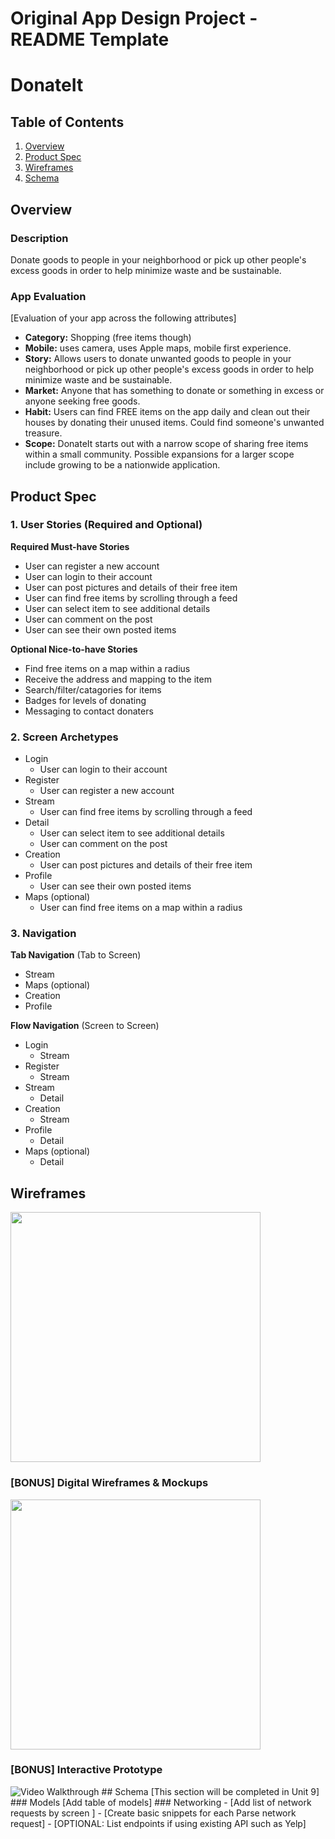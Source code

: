Original App Design Project - README Template
===

# DonateIt

## Table of Contents
1. [Overview](#Overview)
1. [Product Spec](#Product-Spec)
1. [Wireframes](#Wireframes)
2. [Schema](#Schema)

## Overview
### Description
Donate goods to people in your neighborhood or pick up other people's excess goods in order to help minimize waste and be sustainable.

### App Evaluation
[Evaluation of your app across the following attributes]
- **Category:** Shopping (free items though)
- **Mobile:** uses camera, uses Apple maps, mobile first experience.
- **Story:** Allows users to donate unwanted goods to people in your neighborhood or pick up other people's excess goods in order to help minimize waste and be sustainable.
- **Market:** Anyone that has something to donate or something in excess or anyone seeking free goods.
- **Habit:** Users can find FREE items on the app daily and clean out their houses by donating their unused items. Could find someone's unwanted treasure.
- **Scope:** DonateIt starts out with a narrow scope of sharing free items within a small community. Possible expansions for a larger scope include growing to be a nationwide application.

## Product Spec

### 1. User Stories (Required and Optional)

**Required Must-have Stories**

* User can register a new account
* User can login to their account
* User can post pictures and details of their free item
* User can find free items by scrolling through a feed
* User can select item to see additional details
* User can comment on the post
* User can see their own posted items


**Optional Nice-to-have Stories**

* Find free items on a map within a radius
* Receive the address and mapping to the item
* Search/filter/catagories for items
* Badges for levels of donating
* Messaging to contact donaters

### 2. Screen Archetypes

* Login
   * User can login to their account
* Register
   * User can register a new account
* Stream
    * User can find free items by scrolling through a feed
* Detail
    * User can select item to see additional details
    * User can comment on the post
* Creation
    * User can post pictures and details of their free item
* Profile
    * User can see their own posted items
* Maps (optional)
    * User can find free items on a map within a radius

### 3. Navigation

**Tab Navigation** (Tab to Screen)

* Stream
* Maps (optional)
* Creation
* Profile

**Flow Navigation** (Screen to Screen)

* Login
   * Stream
* Register
   * Stream
* Stream
    * Detail
* Creation
    * Stream
* Profile
    * Detail
* Maps (optional)
    * Detail

## Wireframes
<img src="https://github.com/Hasama-Twins/DonateIt/blob/main/SketchWireframe.png" width=400>

### [BONUS] Digital Wireframes & Mockups
<img src="https://github.com/Hasama-Twins/DonateIt/blob/main/digitalwireframe.pngg" width=400>

### [BONUS] Interactive Prototype
<img src='https://recordit.co/oMWGvigB0a.gif' title='Video Walkthrough' width='' alt='Video Walkthrough' />
## Schema 
[This section will be completed in Unit 9]
### Models
[Add table of models]
### Networking
- [Add list of network requests by screen ]
- [Create basic snippets for each Parse network request]
- [OPTIONAL: List endpoints if using existing API such as Yelp]
